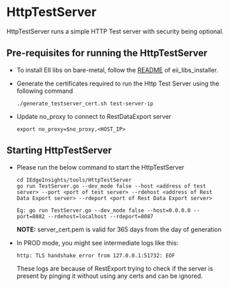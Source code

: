 # HttpTestServer

HttpTestServer runs a simple HTTP Test server with security being optional.

## Pre-requisites for running the HttpTestServer

* To install EII libs on bare-metal, follow the [README](https://github.com/open-edge-insights/eii-core/blob/master/common/README.md) of eii_libs_installer.

* Generate the certificates required to run the Http Test Server using the following command

    ```
    ./generate_testserver_cert.sh test-server-ip
    ```

* Update no_proxy to connect to RestDataExport server

    ```
    export no_proxy=$no_proxy,<HOST_IP>
    ```

## Starting HttpTestServer

* Please run the below command to start the HttpTestServer

    ```
    cd IEdgeInsights/tools/HttpTestServer
    go run TestServer.go --dev_mode false --host <address of test server> --port <port of test server> --rdehost <address of Rest Data Export server> --rdeport <port of Rest Data Export server>
    ```

    ```
    Eg: go run TestServer.go --dev_mode false --host=0.0.0.0 --port=8082 --rdehost=localhost --rdeport=8087
    ```

  **NOTE:** server_cert.pem is valid for 365 days from the day of generation

* In PROD mode, you might see intermediate logs like this:

    ```
    http: TLS handshake error from 127.0.0.1:51732: EOF
    ```

  These logs are because of RestExport trying to check if the server is present by pinging it without using any certs and can be ignored.
